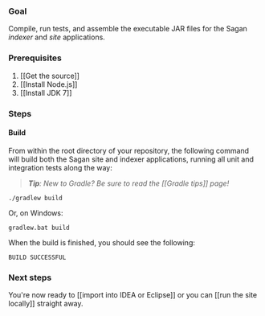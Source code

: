 ### Goal

Compile, run tests, and assemble the executable JAR files for the Sagan *indexer* and *site* applications.

### Prerequisites

1. [[Get the source]]
1. [[Install Node.js]]
1. [[Install JDK 7]]

### Steps

#### Build

From within the root directory of your repository, the following command will build both the Sagan site and indexer applications, running all unit and integration tests along the way:

> _**Tip**: New to Gradle? Be sure to read the [[Gradle tips]] page!_

    ./gradlew build

Or, on Windows:

    gradlew.bat build


When the build is finished, you should see the following:
```
BUILD SUCCESSFUL
```

### Next steps

You're now ready to [[import into IDEA or Eclipse]] or you can [[run the site locally]] straight away.

